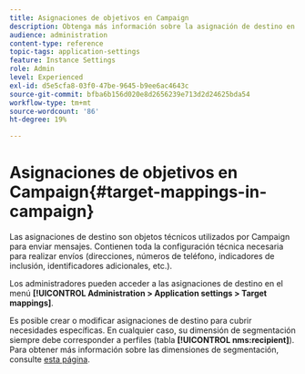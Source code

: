 ```yaml
---
title: Asignaciones de objetivos en Campaign
description: Obtenga más información sobre la asignación de destino en Campaign Standard
audience: administration
content-type: reference
topic-tags: application-settings
feature: Instance Settings
role: Admin
level: Experienced
exl-id: d5e5cfa8-03f0-47be-9645-b9ee6ac4643c
source-git-commit: bfba6b156d020e8d2656239e713d2d24625bda54
workflow-type: tm+mt
source-wordcount: '86'
ht-degree: 19%

---
```


# Asignaciones de objetivos en Campaign{#target-mappings-in-campaign}

Las asignaciones de destino son objetos técnicos utilizados por Campaign para enviar mensajes. Contienen toda la configuración técnica necesaria para realizar envíos (direcciones, números de teléfono, indicadores de inclusión, identificadores adicionales, etc.).

Los administradores pueden acceder a las asignaciones de destino en el menú **[!UICONTROL Administration > Application settings > Target mappings]**.

Es posible crear o modificar asignaciones de destino para cubrir necesidades específicas. En cualquier caso, su dimensión de segmentación siempre debe corresponder a perfiles (tabla **[!UICONTROL nms:recipient]**). Para obtener más información sobre las dimensiones de segmentación, consulte [esta página](../../automating/using/query.md#targeting-dimensions-and-resources).
